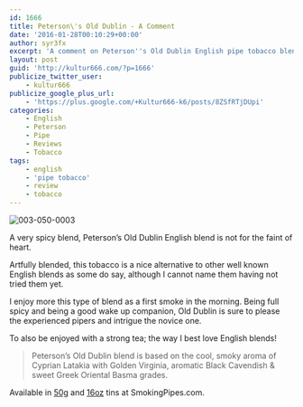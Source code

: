 ```yaml
---
id: 1666
title: Peterson\'s Old Dublin - A Comment
date: '2016-01-28T00:10:29+00:00'
author: syr3fx
excerpt: 'A comment on Peterson''s Old Dublin English pipe tobacco blend.'
layout: post
guid: 'http://kultur666.com/?p=1666'
publicize_twitter_user:
    - kultur666
publicize_google_plus_url:
    - 'https://plus.google.com/+Kultur666-k6/posts/8ZSfRTjDUpi'
categories:
    - English
    - Peterson
    - Pipe
    - Reviews
    - Tobacco
tags:
    - english
    - 'pipe tobacco'
    - review
    - tobacco
---
```


![003-050-0003](http://localhost:8080/wp-content/uploads/2016/01/003-050-0003.jpg)

A very spicy blend, Peterson’s Old Dublin English blend is not for the faint of heart.

Artfully blended, this tobacco is a nice alternative to other well known English blends as some do say, although I cannot name them having not tried them yet.

I enjoy more this type of blend as a first smoke in the morning. Being full spicy and being a good wake up companion, Old Dublin is sure to please the experienced pipers and intrigue the novice one.

To also be enjoyed with a strong tea; the way I best love English blends!

> Peterson’s Old Dublin blend is based on the cool, smoky aroma of Cyprian Latakia with Golden Virginia, aromatic Black Cavendish &amp; sweet Greek Oriental Basma grades.

Available in [50g](http://www.smokingpipes.com/tobacco/by-maker/peterson/moreinfo.cfm?product_id=369) and [16oz](http://www.smokingpipes.com/tobacco/by-maker/peterson/moreinfo.cfm?product_id=159194) tins at SmokingPipes.com.